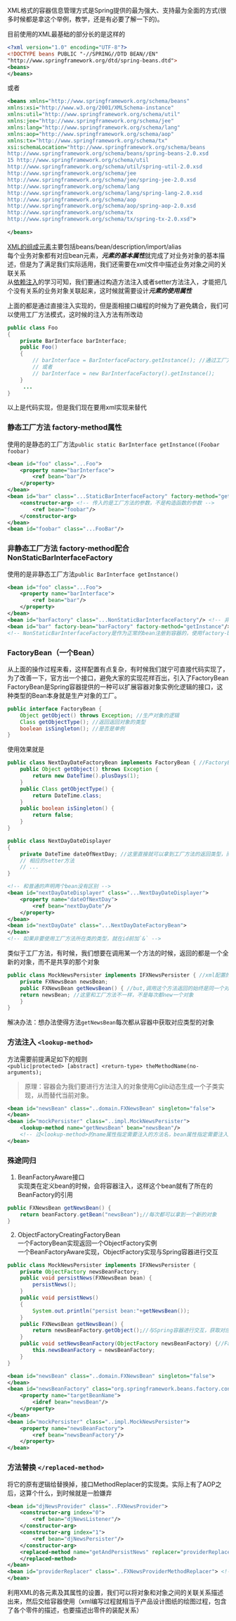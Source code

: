 XML格式的容器信息管理方式是Spring提供的最为强大、支持最为全面的方式(很多时候都是拿这个举例，教学，还是有必要了解一下的)。   

目前使用的XML最基础的部分长的是这样的  
```xml
<?xml version="1.0" encoding="UTF-8"?> 
<!DOCTYPE beans PUBLIC "-//SPRING//DTD BEAN//EN"
"http://www.springframework.org/dtd/spring-beans.dtd"> 
<beans> 
</beans>
```
或者
```xml
<beans xmlns="http://www.springframework.org/schema/beans" 
xmlns:xsi="http://www.w3.org/2001/XMLSchema-instance" 
xmlns:util="http://www.springframework.org/schema/util" 
xmlns:jee="http://www.springframework.org/schema/jee" 
xmlns:lang="http://www.springframework.org/schema/lang" 
xmlns:aop="http://www.springframework.org/schema/aop" 
xmlns:tx="http://www.springframework.org/schema/tx"
xsi:schemaLocation="http://www.springframework.org/schema/beans 
http://www.springframework.org/schema/beans/spring-beans-2.0.xsd 
15 http://www.springframework.org/schema/util 
http://www.springframework.org/schema/util/spring-util-2.0.xsd 
http://www.springframework.org/schema/jee 
http://www.springframework.org/schema/jee/spring-jee-2.0.xsd 
http://www.springframework.org/schema/lang
http://www.springframework.org/schema/lang/spring-lang-2.0.xsd
http://www.springframework.org/schema/aop
http://www.springframework.org/schema/aop/spring-aop-2.0.xsd
http://www.springframework.org/schema/tx
http://www.springframework.org/schema/tx/spring-tx-2.0.xsd"> 
 
</beans> 
```
[XML的组成元素](./MindMap/002/XML构成思维导图.mmap)主要包括beans/bean/description/import/alias  
每个业务对象都有对应bean元素，***元素的基本属性***就完成了对业务对象的基本描述，但是为了满足我们实际适用，我们还需要在xml文件中描述业务对象之间的关联关系  
从[依赖注入](./002IoC.md)的学习可知，我们要通过构造方法注入或者setter方法注入，才能把几个没有关系的业务对象关联起来，这时候就需要设计***元素的使用属性***  

上面的都是通过直接注入实现的，但是面相接口编程的时候为了避免耦合，我们可以使用工厂方法模式，这时候的注入方法有所改动  

```java
public class Foo 
{ 
    private BarInterface barInterface; 
    public Foo() 
    { 
        // barInterface = BarInterfaceFactory.getInstance(); //通过工厂方法获取对象，这样我们在需要改变接口具体实现类的时候，修改工厂类就可以了，也就是getInstance()方法
        // 或者
        // barInterface = new BarInterfaceFactory().getInstance(); 
    } 
     ... 
}

```  
以上是代码实现，但是我们现在要用xml实现来替代
### 静态工厂方法  factory-method属性
使用的是静态的工厂方法`public static BarInterface getInstance((Foobar foobar)`  
```xml
<bean id="foo" class="...Foo"> 
    <property name="barInterface"> 
        <ref bean="bar"/> 
    </property> 
</bean> 
<bean id="bar" class="...StaticBarInterfaceFactory" factory-method="getInstance"> 
    <constructor-arg> <!-- 传入的是工厂方法的参数，不是构造函数的参数 -->
        <ref bean="foobar"/> 
    </constructor-arg> 
</bean> 
<bean id="foobar" class="...FooBar"/> 

```
### 非静态工厂方法  factory-method配合NonStaticBarInterfaceFactory
使用的是非静态工厂方法`public BarInterface getInstance() `  
```xml
<bean id="foo" class="...Foo"> 
    <property name="barInterface"> 
        <ref bean="bar"/> 
    </property> 
</bean>
<bean id="barFactory" class="...NonStaticBarInterfaceFactory"/> <!-- 非静态的工厂方法就只能通过工厂类实例调用 -->
<bean id="bar" factory-bean="barFactory" factory-method="getInstance"/> <!-- 需要提供参数的话，处理方式是与静态的工厂方法相似 -->
<!-- NonStaticBarInterfaceFactory是作为正常的bean注册到容器的，使用factory-bean属性来指定工厂方法所在的工厂类实例 -->
```
### FactoryBean（一个Bean）
从上面的操作过程来看，这样配置有点复杂，有时候我们就宁可直接代码实现了，为了改善一下，官方出一个接口，避免大家的实现花样百出，引入了FactoryBean  
FactoryBean是Spring容器提供的一种可以扩展容器对象实例化逻辑的接口，这种类型的Bean本身就是生产对象的工厂。  
```java
public interface FactoryBean { 
    Object getObject() throws Exception; //生产对象的逻辑
    Class getObjectType(); //返回返回对象的类型
    boolean isSingleton(); //是否是单例
} 
```
使用效果就是
```java
public class NextDayDateFactoryBean implements FactoryBean { //FactoryBean接口实现类
    public Object getObject() throws Exception { 
        return new DateTime().plusDays(1); 
    } 
    public Class getObjectType() { 
        return DateTime.class; 
    } 
    public boolean isSingleton() { 
        return false; 
    } 
} 

public class NextDayDateDisplayer 
{ 
    private DateTime dateOfNextDay; //这里直接就可以拿到工厂方法的返回类型，而不是工厂方法所在的类的类型
    // 相应的setter方法
    // ... 
} 
```  
```xml
<!-- 和普通的声明两个bean没有区别 -->
<bean id="nextDayDateDisplayer" class="...NextDayDateDisplayer"> 
    <property name="dateOfNextDay"> 
        <ref bean="nextDayDate"/> 
    </property> 
</bean> 
<bean id="nextDayDate" class="...NextDayDateFactoryBean"> 
</bean>
<!-- 如果非要使用工厂方法所在类的类型，就在id前加`&` -->
```

类似于工厂方法，有时候，我们想要在调用某一个方法的时候，返回的都是一个全新的对象，而不是共享的那个对象
```java
public class MockNewsPersister implements IFXNewsPersister { //xml配置的时候这个类可以是多例的
    private FXNewsBean newsBean; 
    public FXNewsBean getNewsBean() { //but,调用这个方法返回的始终是同一个对象的同一个属性（对象）
    return newsBean; //这里和工厂方法不一样，不是每次都new一个对象
    } 
}
```  
解决办法：想办法使得方法`getNewsBean`每次都从容器中获取对应类型的对象  
### 方法注入  `<lookup-method>`
方法需要前提满足如下的规则  
`<public|protected> [abstract] <return-type> theMethodName(no-arguments); `  
>原理：容器会为我们要进行方法注入的对象使用Cglib动态生成一个子类实现，从而替代当前对象。
```xml
<bean id="newsBean" class="..domain.FXNewsBean" singleton="false"> 
</bean> 
<bean id="mockPersister" class="..impl.MockNewsPersister"> 
    <lookup-method name="getNewsBean" bean="newsBean"/> 
    <!-- 过<lookup-method>的name属性指定需要注入的方法名，bean属性指定需要注入的对象，这样每次调用的时候都会返回一个新的对象 -->
</bean>
```


### 殊途同归  
1. BeanFactoryAware接口  
实现类在定义bean的时候，会将容器注入，这样这个bean就有了所在的BeanFactory的引用  
```java
public FXNewsBean getNewsBean() { 
    return beanFactory.getBean("newsBean");//每次都可以拿到一个新的对象
}
```

2. ObjectFactoryCreatingFactoryBean  
一个FactoryBean实现返回一个ObjectFactory实例  
一个BeanFactoryAware实现，ObjectFactory实现与Spring容器进行交互  
```java
public class MockNewsPersister implements IFXNewsPersister {
    private ObjectFactory newsBeanFactory;
    public void persistNews(FXNewsBean bean) {
        persistNews();
    }
    public void persistNews()
    {
        System.out.println("persist bean:"+getNewsBean());
    }
    public FXNewsBean getNewsBean() {
        return newsBeanFactory.getObject();//与Spring容器进行交互，获取对应类型的对象
    }
    public void setNewsBeanFactory(ObjectFactory newsBeanFactory) {//FactoryBean返回的类型ObjectFactory
        this.newsBeanFactory = newsBeanFactory;
    }
}
```

```xml
<bean id="newsBean" class="..domain.FXNewsBean" singleton="false">
</bean>
<bean id="newsBeanFactory" class="org.springframework.beans.factory.config.ObjectFactoryCreatingFactoryBean">
    <property name="targetBeanName">
        <idref bean="newsBean"/>
    </property>
</bean>
<bean id="mockPersister" class="..impl.MockNewsPersister">
    <property name="newsBeanFactory">
        <ref bean="newsBeanFactory"/>
    </property>
</bean>
```


### 方法替换 `</replaced-method>`
将它的原有逻辑给替换掉，接口MethodReplacer的实现类。实际上有了AOP之后，这算个什么，到时候就是一脸嫌弃
```xml
<bean id="djNewsProvider" class="..FXNewsProvider">
    <constructor-arg index="0">
        <ref bean="djNewsListener"/>
    </constructor-arg>
    <constructor-arg index="1">
        <ref bean="djNewsPersister"/>
    </constructor-arg>
    <replaced-method name="getAndPersistNews" replacer="providerReplacer"><!-- 方法替换 -->
    </replaced-method>
</bean>
<bean id="providerReplacer" class="..FXNewsProviderMethodReplacer"> <!-- MethodReplacer实现类 -->
</bean>

```

利用XML的各元素及其属性的设置，我们可以将对象和对象之间的关联关系描述出来，然后交给容器使用（xml编写过程就相当于产品设计图纸的绘图过程，包含了各个零件的描述，也要描述出零件的装配关系）
























































